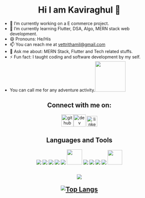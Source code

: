 <h1 align="center">Hi I am Kaviraghul 👋</h1>


- 🔭 I’m currently working on a E commerce project.
- 🌱 I’m currently learning Flutter, DSA, Algo, MERN stack web development.
- 😄 Pronouns: He/His
- 📫 You can reach me at vettrithamil@gmail.com
- 💬 Ask me about: MERN Stack, Flutter and Tech related stuffs.
- ⚡ Fun fact: I taught coding and software development by my self.
- <div>You can call me for any adventure activity.<img color="green" width="100px" src="https://www.pngplay.com/wp-content/uploads/8/Sports-Trekking-Background-PNG-Image.png"/></div>
 

<h2 align="center">Connect with me on:</h2>
<div align="center">
 
 [<img src='https://help.twitter.com/content/dam/help-twitter/brand/logo.png' alt='github' height='40' color="white">](https://twitter.com/vettrithamil)<span></span>[<img src='https://cdn.jsdelivr.net/npm/simple-icons@3.0.1/icons/dev-dot-to.svg' alt='dev' height='40'>](https://dev.to/Kaviraghul)    [<img src='https://www.brennansteil.com/wp-content/uploads/2013/05/linkedin-sociocon.png' alt='linkedin' height='35'>](https://www.linkedin.com/in/kaviraghul-k-802a90129/)  
 
</div>


<h2 align="center">Languages and Tools</h2>

<p align="center">
 <a href="https://www.java.com/en/" target="blank"><img src="https://img.icons8.com/color/48/000000/java-coffee-cup-logo--v1.png"/></a>
 <a href="https://reactjs.org/" target="blank"><img src="https://img.icons8.com/color/48/000000/react-native.png"/></a>
 <a href="https://www.w3schools.com/html/" target="blank"><img src="https://img.icons8.com/color/48/000000/html-5--v1.png"/></a>
 <a href="https://www.w3schools.com/css/" target="blank"><img src="https://img.icons8.com/color/48/000000/css3.png"/></a>
 <a href="https://www.javascript.com/" target="blank"><img src="https://img.icons8.com/color/48/000000/javascript.png"/></a>
 <a href="https://www.mongodb.com/" target="blank"><img src="https://cdn.icon-icons.com/icons2/2415/PNG/512/mongodb_original_wordmark_logo_icon_146425.png" width="50"/></a>
 <a href="https://nodejs.org/en/" target="blank"><img src="https://img.icons8.com/fluency/48/000000/node-js.png"/></a>
 <a href="https://www.figma.com/" target="blank"><img src="https://img.icons8.com/color/48/000000/figma--v1.png"/></a>
 <a href="https://www.adobe.com/in/products/xd.html" target="blank"><img src="https://img.icons8.com/color/48/000000/adobe-xd.png"/></a>
 <a href="https://firebase.google.com/" target="blank"><img src="https://img.icons8.com/color/48/000000/firebase.png"/></a>
 <a href="https://www.postman.com/" target="blank"><img width="48" src="https://user-images.githubusercontent.com/7853266/44114706-9c72dd08-9fd1-11e8-8d9d-6d9d651c75ad.png"/></a>

</p> 


<h2 align="center" justify-content="space-between"My Github Stats</h2> 

<div align="center" display="flex" justify-content="space-between"> 
 
 <img src = "https://github-readme-stats.vercel.app/api?username=Kaviraghul&&show_icons=true&title_color=ffffff&icon_color=bb2acf&text_color=daf7dc&bg_color=191919">
 
 [![Top Langs](https://github-readme-stats.vercel.app/api/top-langs/?username=Kaviraghul)](https://github.com/anuraghazra/github-readme-stats)

</div>












<!-- - 🤔 I’m looking for help with ... -->
<!-- - 👯 I’m looking to collaborate on ...
 -->
